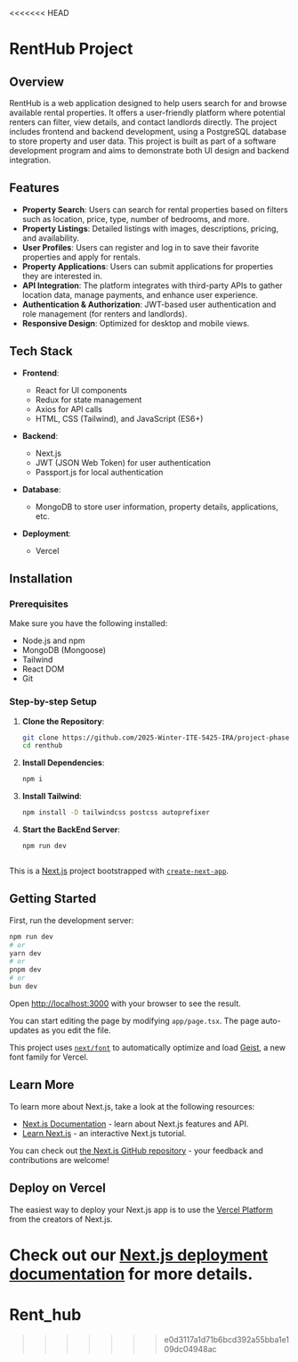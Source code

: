 <<<<<<< HEAD
# RentHub Project

## Overview
RentHub is a web application designed to help users search for and browse available rental properties. It offers a user-friendly platform where potential renters can filter, view details, and contact landlords directly. The project includes frontend and backend development, using a PostgreSQL database to store property and user data. This project is built as part of a software development program and aims to demonstrate both UI design and backend integration.

## Features
- **Property Search**: Users can search for rental properties based on filters such as location, price, type, number of bedrooms, and more.
- **Property Listings**: Detailed listings with images, descriptions, pricing, and availability.
- **User Profiles**: Users can register and log in to save their favorite properties and apply for rentals.
- **Property Applications**: Users can submit applications for properties they are interested in.
- **API Integration**: The platform integrates with third-party APIs to gather location data, manage payments, and enhance user experience.
- **Authentication & Authorization**: JWT-based user authentication and role management (for renters and landlords).
- **Responsive Design**: Optimized for desktop and mobile views.

## Tech Stack
- **Frontend**: 
  - React for UI components
  - Redux for state management
  - Axios for API calls
  - HTML, CSS (Tailwind), and JavaScript (ES6+)
  
- **Backend**: 
  - Next.js
  - JWT (JSON Web Token) for user authentication
  - Passport.js for local authentication

- **Database**: 
  - MongoDB to store user information, property details, applications, etc.
  
- **Deployment**:
  - Vercel

## Installation

### Prerequisites
Make sure you have the following installed:
- Node.js and npm
- MongoDB (Mongoose)
- Tailwind
- React DOM
- Git

### Step-by-step Setup

1. **Clone the Repository**:
   ```bash
   git clone https://github.com/2025-Winter-ITE-5425-IRA/project-phases-code-blooded.git
   cd renthub

2. **Install Dependencies**:
   ```bash
   npm i

3. **Install Tailwind**:
   ```bash
   npm install -D tailwindcss postcss autoprefixer
4. **Start the BackEnd Server**:
   ```bash
   npm run dev



This is a [Next.js](https://nextjs.org) project bootstrapped with [`create-next-app`](https://nextjs.org/docs/app/api-reference/cli/create-next-app).

## Getting Started

First, run the development server:

```bash
npm run dev
# or
yarn dev
# or
pnpm dev
# or
bun dev
```

Open [http://localhost:3000](http://localhost:3000) with your browser to see the result.

You can start editing the page by modifying `app/page.tsx`. The page auto-updates as you edit the file.

This project uses [`next/font`](https://nextjs.org/docs/app/building-your-application/optimizing/fonts) to automatically optimize and load [Geist](https://vercel.com/font), a new font family for Vercel.

## Learn More

To learn more about Next.js, take a look at the following resources:

- [Next.js Documentation](https://nextjs.org/docs) - learn about Next.js features and API.
- [Learn Next.js](https://nextjs.org/learn) - an interactive Next.js tutorial.

You can check out [the Next.js GitHub repository](https://github.com/vercel/next.js) - your feedback and contributions are welcome!

## Deploy on Vercel

The easiest way to deploy your Next.js app is to use the [Vercel Platform](https://vercel.com/new?utm_medium=default-template&filter=next.js&utm_source=create-next-app&utm_campaign=create-next-app-readme) from the creators of Next.js.

Check out our [Next.js deployment documentation](https://nextjs.org/docs/app/building-your-application/deploying) for more details.
=======
# Rent_hub
>>>>>>> e0d3117a1d71b6bcd392a55bba1e109dc04948ac
